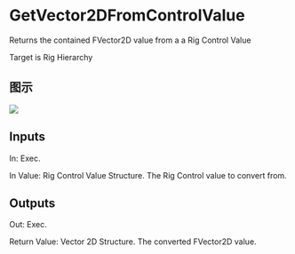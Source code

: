 # GetVector2DFromControlValue

Returns the contained FVector2D value from a a Rig Control Value

Target is Rig Hierarchy

## 图示

![]($-20221218-21194004.png)

## Inputs

In: Exec.

In Value: Rig Control Value Structure. The Rig Control value to convert from.  

## Outputs

Out: Exec.

Return Value: Vector 2D Structure. The converted FVector2D value.

